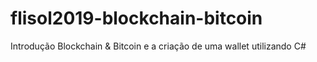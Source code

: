 # flisol2019-blockchain-bitcoin
Introdução Blockchain &amp; Bitcoin e a criação de uma wallet utilizando C#
